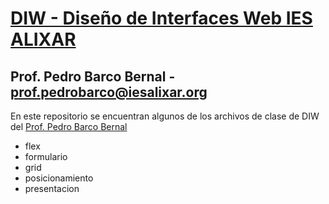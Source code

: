 # [DIW - Diseño de Interfaces Web IES ALIXAR](http://aulavirtual.iesalixar.org/moodle/course/view.php?id=30)
## Prof. Pedro Barco Bernal - prof.pedrobarco@iesalixar.org

En este repositorio se encuentran algunos de los archivos de clase de DIW del [Prof. Pedro Barco Bernal](https://sites.google.com/iesalixar.org/pedrobarco/web-del-prof-pedro-barco)
- flex
- formulario
- grid
- posicionamiento
- presentacion
